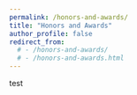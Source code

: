 ```yaml
---
permalink: /honors-and-awards/
title: "Honors and Awards"
author_profile: false
redirect_from: 
  # - /honors-and-awards/
  # - /honors-and-awards.html
---
```

test